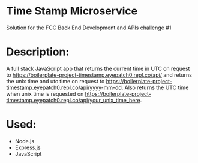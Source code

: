 # Time Stamp Microservice

Solution for the FCC Back End Development and APIs challenge #1

# Description:
A full stack JavaScript app that returns the current time in UTC on request to https://boilerplate-project-timestamp.eyepatch0.repl.co/api/
and returns the unix time and utc time on request to
https://boilerplate-project-timestamp.eyepatch0.repl.co/api/yyyy-mm-dd.
Also returns the UTC time when unix time is requested on 
https://boilerplate-project-timestamp.eyepatch0.repl.co/api/your_unix_time_here.


# Used:
- Node.js
- Express.js
- JavaScript
